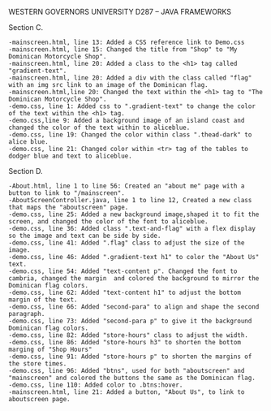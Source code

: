 
 WESTERN GOVERNORS UNIVERSITY 
D287 – JAVA FRAMEWORKS

Section C. 
 
    -mainscreen.html, line 13: Added a CSS reference link to Demo.css
    -mainscreen.html, line 15: Changed the title from "Shop" to "My Dominican Motorcycle Shop".
    -mainscreen.html, line 20: Added a class to the <h1> tag called "gradient-text".
    -mainscreen.html, line 20: Added a div with the class called "flag" with an img src link to an image of the Dominican flag.
    -mainscreen.html,line 20: Changed the text within the <h1> tag to "The Dominican Motorcycle Shop".
    -demo.css, line 1: Added css to ".gradient-text" to change the color of the text within the <h1> tag.
    -demo.css,line 9: Added a background image of an island coast and changed the color of the text within to aliceblue.
    -demo.css, line 19: Changed the color within class ".thead-dark" to alice blue.
    -demo.css, line 21: Changed color within <tr> tag of the tables to dodger blue and text to aliceblue.
    
Section D.

    -About.html, line 1 to line 56: Created an "about me" page with a button to link to "/mainscreen".
    -AboutScreenController.java, line 1 to line 12, Created a new class that maps the "aboutscreen" page. 
    -demo.css, line 25: Added a new background image,shaped it to fit the screen, and changed the color of the font to aliceblue.
    -demo.css, line 36: Added class ".text-and-flag" with a flex display so the image and text can be side by side.
    -demo.css, line 41: Added ".flag" class to adjust the size of the image.
    -demo.css, line 46: Added ".gradient-text h1" to color the "About Us" text.
    -demo.css, line 54: Added "text-content p". Changed the font to cambria, changed the margin  and colored the background to mirror the Dominican flag colors.
    -demo.css, line 62: Added "text-content h1" to adjust the bottom margin of the text.
    -demo.css, line 66: Added "second-para" to align and shape the second paragraph.
    -demo.css, line 73: Added "second-para p" to give it the background Dominican flag colors.
    -demo.css, line 82: Added "store-hours" class to adjust the width.
    -demo.css, line 86: Added "store-hours h3" to shorten the bottom marging of "Shop Hours"
    -demo.css, line 91: Added "store-hours p" to shorten the margins of the store times.
    -demo.css, line 96: Added "btns", used for both "aboutscreen" and "mainscreen" and colored the buttons the same as the Dominican flag.
    -demo.css, line 110: Added color to .btns:hover. 
    -mainscreen.html, line 21: Added a button, "About Us", to link to aboutscreen page.
    
